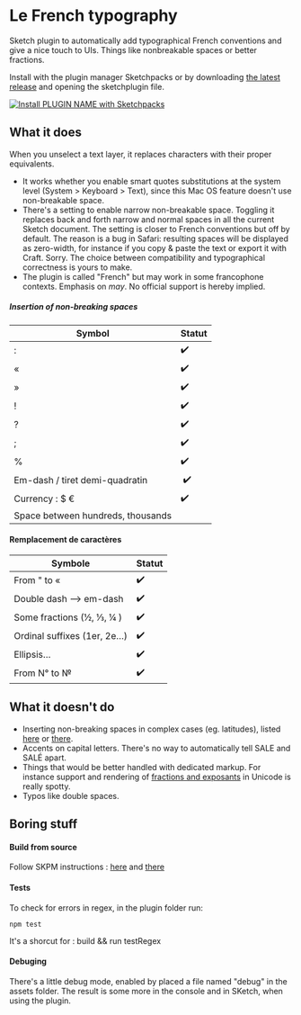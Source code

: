 # Le French typography

Sketch plugin to automatically add typographical French conventions and give a nice touch to UIs. Things like nonbreakable spaces or better fractions.

Install with the plugin manager Sketchpacks or by downloading
[the latest release](https://github.com/Saint-loup/french-typography/releases/latest) and opening the sketchplugin file.

[![Install PLUGIN NAME with Sketchpacks](french-typography/assets/sketchpacks-badge-install.png?raw=true "Install French Typography with Sketchpacks")](https://www.sketchpacks.com/Saint-loup/french-typography)


##  What it does

When you unselect a text layer, it replaces characters with their proper equivalents. 

* It works whether you enable smart quotes substitutions at the system level (System > Keyboard > Text), since this Mac OS feature doesn't use non-breakable space.
* There's a setting to enable narrow non-breakable space. Toggling it replaces back and forth narrow and normal spaces in all the current Sketch document. The setting is closer to French conventions but off by default. The reason is a bug in Safari: resulting spaces will be displayed as zero-width, for instance if you copy & paste the text or export it with Craft. Sorry. The choice between compatibility and typographical correctness is yours to make.
* The plugin is called "French" but may work in some francophone contexts. Emphasis on *may*. No official support is hereby implied.


##### Insertion of non-breaking spaces

| Symbol                 | Statut |
| --------------------- | ------- |
| :                     |    ✔️   |
| «                     |    ✔️   |
| »                     |    ✔️ ️  |
| !                     |    ✔️   |
| ?                     |    ✔️   |
| ;                     |    ✔️   |
| %                     |    ✔️   |
| Em-dash / tiret demi-quadratin      |    ️ ✔️   |
| Currency :  $ €        |     ✔️    |
| Space between hundreds, thousands  |         |


#### Remplacement de caractères

| Symbole                      | Statut |
| ---------------------------- | ------ |
| From " to «                |     ✔️️️    |
| Double dash --> em-dash       |  ✔️    |
| Some fractions (½, ⅓, ¼ ) | ✔️   |
| Ordinal suffixes (1er, 2e…)|  ✔️️   |
| Ellipsis…   |   ✔️   |
| From N° to №                     |    ✔️️️  |


## What it doesn't do


* Inserting non-breaking spaces in complex cases (eg. latitudes), listed [here](https://www.btb.termiumplus.gc.ca/tpv2guides/guides/chroniq/index-fra.html?lang=fra&lettr=indx_autr8cDRJ-6fjpl0&page=9ouqyIer24Kc.html) or [there](https://en.wikipedia.org/wiki/Wikipedia:Manual_of_Style#Non-breaking_spaces).
* Accents on capital letters. There's no way to automatically tell SALE and SALÉ apart.
* Things that would be better handled with dedicated markup. For instance support and rendering of [fractions and exposants](https://en.wikipedia.org/wiki/Unicode_subscripts_and_superscripts#Superscripts_and_subscripts_block) in Unicode is really spotty.
* Typos like double spaces.


## Boring stuff

#### Build from source

Follow SKPM instructions : [here](https://skpm.io/help/) and [there](https://developer.sketchapp.com/guides/)

#### Tests

To check for errors in regex, in the plugin folder run:

`npm test`

It's a shorcut for : 
build && <sketchTool path> run <plugin path> testRegex

#### Debuging

There's a little debug mode, enabled by placed a file named "debug" in the assets folder. The result is some more in the console and in SKetch, when using the plugin. 
